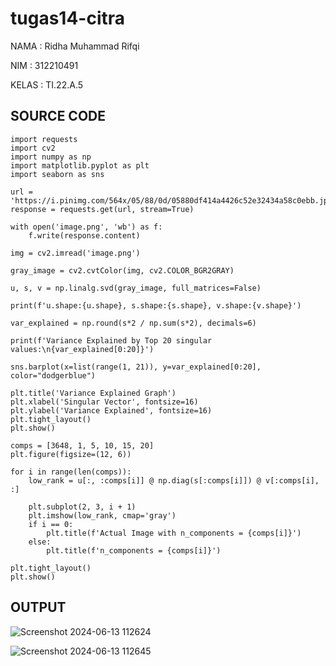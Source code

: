 # tugas14-citra

NAMA : Ridha Muhammad Rifqi

NIM : 312210491

KELAS : TI.22.A.5


## SOURCE CODE
```
import requests
import cv2
import numpy as np
import matplotlib.pyplot as plt
import seaborn as sns

url = 'https://i.pinimg.com/564x/05/88/0d/05880df414a4426c52e32434a58c0ebb.jpg'
response = requests.get(url, stream=True)

with open('image.png', 'wb') as f:
    f.write(response.content)

img = cv2.imread('image.png')

gray_image = cv2.cvtColor(img, cv2.COLOR_BGR2GRAY)

u, s, v = np.linalg.svd(gray_image, full_matrices=False)

print(f'u.shape:{u.shape}, s.shape:{s.shape}, v.shape:{v.shape}')

var_explained = np.round(s*2 / np.sum(s*2), decimals=6)

print(f'Variance Explained by Top 20 singular values:\n{var_explained[0:20]}')

sns.barplot(x=list(range(1, 21)), y=var_explained[0:20], color="dodgerblue")

plt.title('Variance Explained Graph')
plt.xlabel('Singular Vector', fontsize=16)
plt.ylabel('Variance Explained', fontsize=16)
plt.tight_layout()
plt.show()

comps = [3648, 1, 5, 10, 15, 20]
plt.figure(figsize=(12, 6))

for i in range(len(comps)):
    low_rank = u[:, :comps[i]] @ np.diag(s[:comps[i]]) @ v[:comps[i], :]

    plt.subplot(2, 3, i + 1)
    plt.imshow(low_rank, cmap='gray')
    if i == 0:
        plt.title(f'Actual Image with n_components = {comps[i]}')
    else:
        plt.title(f'n_components = {comps[i]}')

plt.tight_layout()
plt.show()

```

## OUTPUT

![Screenshot 2024-06-13 112624](https://github.com/dhomuhammad/tugas14-citra/assets/130027527/40969a99-1110-40c6-9a8f-d52759590aa8)

![Screenshot 2024-06-13 112645](https://github.com/dhomuhammad/tugas14-citra/assets/130027527/7c2c3499-f802-4083-a1ca-574f07c656b5)







